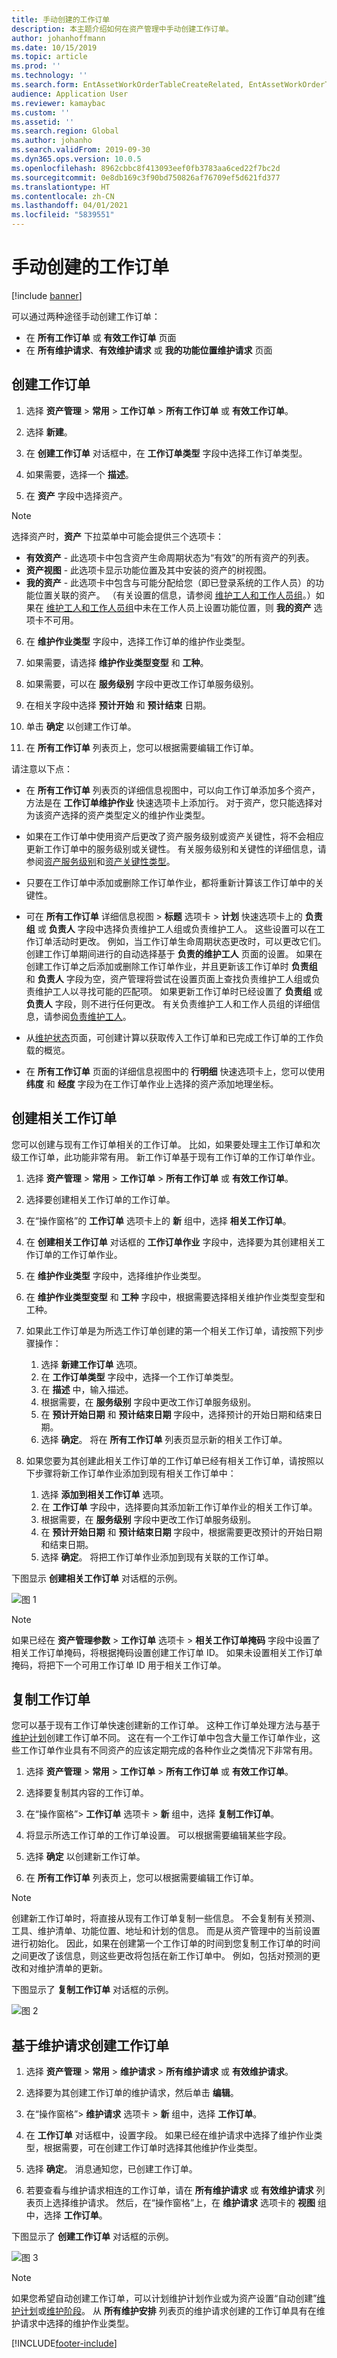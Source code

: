 ```yaml
---
title: 手动创建的工作订单
description: 本主题介绍如何在资产管理中手动创建工作订单。
author: johanhoffmann
ms.date: 10/15/2019
ms.topic: article
ms.prod: ''
ms.technology: ''
ms.search.form: EntAssetWorkOrderTableCreateRelated, EntAssetWorkOrderTableCreate, EntAssetWorkOrderTableCopy
audience: Application User
ms.reviewer: kamaybac
ms.custom: ''
ms.assetid: ''
ms.search.region: Global
ms.author: johanho
ms.search.validFrom: 2019-09-30
ms.dyn365.ops.version: 10.0.5
ms.openlocfilehash: 8962cbbc8f413093eef0fb3783aa6ced22f7bc2d
ms.sourcegitcommit: 0e8db169c3f90bd750826af76709ef5d621fd377
ms.translationtype: HT
ms.contentlocale: zh-CN
ms.lasthandoff: 04/01/2021
ms.locfileid: "5839551"
---
```

# <a name="manually-created-work-orders"></a>手动创建的工作订单

[!include [banner](../../includes/banner.md)]


可以通过两种途径手动创建工作订单：

- 在 **所有工作订单** 或 **有效工作订单** 页面 
- 在 **所有维护请求**、**有效维护请求** 或 **我的功能位置维护请求** 页面 

## <a name="create-work-order"></a>创建工作订单

1. 选择 **资产管理** > **常用** > **工作订单** > **所有工作订单** 或 **有效工作订单**。

2. 选择 **新建**。

3. 在 **创建工作订单** 对话框中，在 **工作订单类型** 字段中选择工作订单类型。

4. 如果需要，选择一个 **描述**。

5. 在 **资产** 字段中选择资产。

>[!NOTE]
>选择资产时，**资产** 下拉菜单中可能会提供三个选项卡： 

- **有效资产** - 此选项卡中包含资产生命周期状态为“有效”的所有资产的列表。 
- **资产视图** - 此选项卡显示功能位置及其中安装的资产的树视图。
- **我的资产** - 此选项卡中包含与可能分配给您（即已登录系统的工作人员）的功能位置关联的资产。 （有关设置的信息，请参阅 [维护工人和工作人员组](../setup-for-objects/workers-and-worker-groups.md)。）如果在 [维护工人和工作人员组](../setup-for-objects/workers-and-worker-groups.md)中未在工作人员上设置功能位置，则 **我的资产** 选项卡不可用。 

6. 在 **维护作业类型** 字段中，选择工作订单的维护作业类型。

7. 如果需要，请选择 **维护作业类型变型** 和 **工种**。

8. 如果需要，可以在 **服务级别** 字段中更改工作订单服务级别。

9. 在相关字段中选择 **预计开始** 和 **预计结束** 日期。

10. 单击 **确定** 以创建工作订单。

11. 在 **所有工作订单** 列表页上，您可以根据需要编辑工作订单。

请注意以下点：

- 在 **所有工作订单** 列表页的详细信息视图中，可以向工作订单添加多个资产，方法是在 **工作订单维护作业** 快速选项卡上添加行。 对于资产，您只能选择对为该资产选择的资产类型定义的维护作业类型。  

- 如果在工作订单中使用资产后更改了资产服务级别或资产关键性，将不会相应更新工作订单中的服务级别或关键性。 有关服务级别和关键性的详细信息，请参阅[资产服务级别](../setup-for-objects/object-priorities.md)和[资产关键性类型](../setup-for-objects/object-criticalities.md)。

- 只要在工作订单中添加或删除工作订单作业，都将重新计算该工作订单中的关键性。

- 可在 **所有工作订单** 详细信息视图 > **标题** 选项卡 > **计划** 快速选项卡上的 **负责组** 或 **负责人** 字段中选择负责维护工人组或负责维护工人。 这些设置可以在工作订单活动时更改。 例如，当工作订单生命周期状态更改时，可以更改它们。 创建工作订单期间进行的自动选择基于 **负责的维护工人** 页面的设置。 如果在创建工作订单之后添加或删除工作订单作业，并且更新该工作订单时 **负责组** 和 **负责人** 字段为空，资产管理将尝试在设置页面上查找负责维护工人组或负责维护工人以寻找可能的匹配项。 如果更新工作订单时已经设置了 **负责组** 或 **负责人** 字段，则不进行任何更改。 有关负责维护工人和工作人员组的详细信息，请参阅[负责维护工人](../setup-for-maintenance-requests/responsible-workers.md)。

- 从[维护状态](../controlling-and-reporting/maintenance-status.md)页面，可创建计算以获取传入工作订单和已完成工作订单的工作负载的概览。  

- 在 **所有工作订单** 页面的详细信息视图中的 **行明细** 快速选项卡上，您可以使用 **纬度** 和 **经度** 字段为在工作订单作业上选择的资产添加地理坐标。  


## <a name="create-related-work-order"></a>创建相关工作订单

您可以创建与现有工作订单相关的工作订单。 比如，如果要处理主工作订单和次级工作订单，此功能非常有用。 新工作订单基于现有工作订单的工作订单作业。

1. 选择 **资产管理** > **常用** > **工作订单** > **所有工作订单** 或 **有效工作订单**。

2. 选择要创建相关工作订单的工作订单。

3. 在“操作窗格”的 **工作订单** 选项卡上的 **新** 组中，选择 **相关工作订单**。

4. 在 **创建相关工作订单** 对话框的 **工作订单作业** 字段中，选择要为其创建相关工作订单的工作订单作业。

5. 在 **维护作业类型** 字段中，选择维护作业类型。

6. 在 **维护作业类型变型** 和 **工种** 字段中，根据需要选择相关维护作业类型变型和工种。

7. 如果此工作订单是为所选工作订单创建的第一个相关工作订单，请按照下列步骤操作：
    1. 选择 **新建工作订单** 选项。
    2. 在 **工作订单类型** 字段中，选择一个工作订单类型。
    3. 在 **描述** 中，输入描述。
    4. 根据需要，在 **服务级别** 字段中更改工作订单服务级别。
    5. 在 **预计开始日期** 和 **预计结束日期** 字段中，选择预计的开始日期和结束日期。
    6. 选择 **确定**。 将在 **所有工作订单** 列表页显示新的相关工作订单。  

8. 如果您要为其创建此相关工作订单的工作订单已经有相关工作订单，请按照以下步骤将新工作订单作业添加到现有相关工作订单中：
    1. 选择 **添加到相关工作订单** 选项。
    2. 在 **工作订单** 字段中，选择要向其添加新工作订单作业的相关工作订单。
    3. 根据需要，在 **服务级别** 字段中更改工作订单服务级别。
    4. 在 **预计开始日期** 和 **预计结束日期** 字段中，根据需要更改预计的开始日期和结束日期。
    5. 选择 **确定**。 将把工作订单作业添加到现有关联的工作订单。

下图显示 **创建相关工作订单** 对话框的示例。

![图 1](media/03-work-orders.png)

>[!NOTE]
>如果已经在 **资产管理参数** > **工作订单** 选项卡 > **相关工作订单掩码** 字段中设置了相关工作订单掩码，将根据掩码设置创建工作订单 ID。 如果未设置相关工作订单掩码，将把下一个可用工作订单 ID 用于相关工作订单。

## <a name="copy-a-work-order"></a>复制工作订单

您可以基于现有工作订单快速创建新的工作订单。 这种工作订单处理方法与基于[维护计划](../preventive-and-reactive-maintenance/maintenance-plans.md)创建工作订单不同。 这在有一个工作订单中包含大量工作订单作业，这些工作订单作业具有不同资产的应该定期完成的各种作业之类情况下非常有用。

1. 选择 **资产管理** > **常用** > **工作订单** > **所有工作订单** 或 **有效工作订单**。

2. 选择要复制其内容的工作订单。

3. 在“操作窗格”> **工作订单** 选项卡 > **新** 组中，选择 **复制工作订单**。

4. 将显示所选工作订单的工作订单设置。 可以根据需要编辑某些字段。

5. 选择 **确定** 以创建新工作订单。

6. 在 **所有工作订单** 列表页上，您可以根据需要编辑工作订单。

>[!NOTE]
>创建新工作订单时，将直接从现有工作订单复制一些信息。 不会复制有关预测、工具、维护清单、功能位置、地址和计划的信息。 而是从资产管理中的当前设置进行初始化。 因此，如果在创建第一个工作订单的时间到您复制工作订单的时间之间更改了该信息，则这些更改将包括在新工作订单中。 例如，包括对预测的更改和对维护清单的更新。

下图显示了 **复制工作订单** 对话框的示例。

![图 2](media/04-work-orders.png)


## <a name="create-a-work-order-based-on-a-maintenance-request"></a>基于维护请求创建工作订单

1. 选择 **资产管理** > **常用** > **维护请求** > **所有维护请求** 或 **有效维护请求**。

2. 选择要为其创建工作订单的维护请求，然后单击 **编辑**。

3. 在“操作窗格”> **维护请求** 选项卡 > **新** 组中，选择 **工作订单**。

4. 在 **工作订单** 对话框中，设置字段。 如果已经在维护请求中选择了维护作业类型，根据需要，可在创建工作订单时选择其他维护作业类型。

5. 选择 **确定**。 消息通知您，已创建工作订单。

6. 若要查看与维护请求相连的工作订单，请在 **所有维护请求** 或 **有效维护请求** 列表页上选择维护请求。 然后，在“操作窗格”上，在 **维护请求** 选项卡的 **视图** 组中，选择 **工作订单**。


下图显示了 **创建工作订单** 对话框的示例。

![图 3](media/05-work-orders.png)


>[!NOTE]
>如果您希望自动创建工作订单，可以计划维护计划作业或为资产设置“自动创建”[维护计划](../preventive-and-reactive-maintenance/maintenance-plans.md)或[维护阶段](../preventive-and-reactive-maintenance/maintenance-rounds.md)。 从 **所有维护安排** 列表页的维护请求创建的工作订单具有在维护请求中选择的维护作业类型。



[!INCLUDE[footer-include](../../../includes/footer-banner.md)]